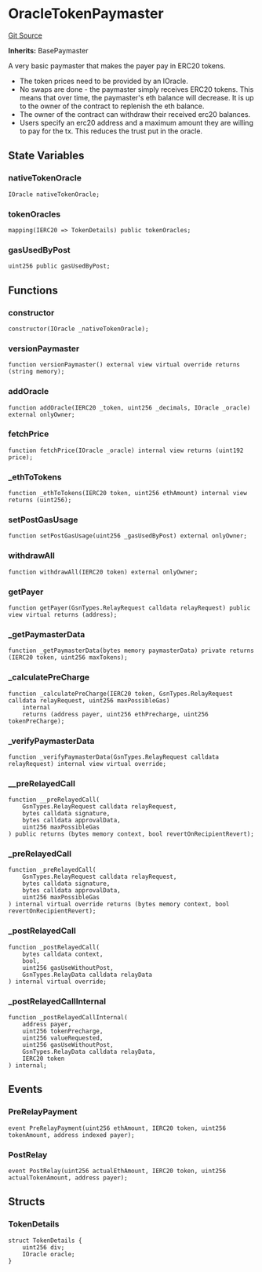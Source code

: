 # OracleTokenPaymaster
[Git Source](https://github.com/bob-collective/bob/blob/master/src/paymasters/OracleTokenPaymaster.sol)

**Inherits:**
BasePaymaster

A very basic paymaster that makes the payer pay in ERC20 tokens.
- The token prices need to be provided by an IOracle.
- No swaps are done - the paymaster simply receives ERC20 tokens. This means
that over time, the paymaster's eth balance will decrease. It is up to the
owner of the contract to replenish the eth balance.
- The owner of the contract can withdraw their received erc20 balances.
- Users specify an erc20 address and a maximum amount they are willing to pay
for the tx. This reduces the trust put in the oracle.


## State Variables
### nativeTokenOracle

```solidity
IOracle nativeTokenOracle;
```


### tokenOracles

```solidity
mapping(IERC20 => TokenDetails) public tokenOracles;
```


### gasUsedByPost

```solidity
uint256 public gasUsedByPost;
```


## Functions
### constructor


```solidity
constructor(IOracle _nativeTokenOracle);
```

### versionPaymaster


```solidity
function versionPaymaster() external view virtual override returns (string memory);
```

### addOracle


```solidity
function addOracle(IERC20 _token, uint256 _decimals, IOracle _oracle) external onlyOwner;
```

### fetchPrice


```solidity
function fetchPrice(IOracle _oracle) internal view returns (uint192 price);
```

### _ethToTokens


```solidity
function _ethToTokens(IERC20 token, uint256 ethAmount) internal view returns (uint256);
```

### setPostGasUsage


```solidity
function setPostGasUsage(uint256 _gasUsedByPost) external onlyOwner;
```

### withdrawAll


```solidity
function withdrawAll(IERC20 token) external onlyOwner;
```

### getPayer


```solidity
function getPayer(GsnTypes.RelayRequest calldata relayRequest) public view virtual returns (address);
```

### _getPaymasterData


```solidity
function _getPaymasterData(bytes memory paymasterData) private returns (IERC20 token, uint256 maxTokens);
```

### _calculatePreCharge


```solidity
function _calculatePreCharge(IERC20 token, GsnTypes.RelayRequest calldata relayRequest, uint256 maxPossibleGas)
    internal
    returns (address payer, uint256 ethPrecharge, uint256 tokenPreCharge);
```

### _verifyPaymasterData


```solidity
function _verifyPaymasterData(GsnTypes.RelayRequest calldata relayRequest) internal view virtual override;
```

### __preRelayedCall


```solidity
function __preRelayedCall(
    GsnTypes.RelayRequest calldata relayRequest,
    bytes calldata signature,
    bytes calldata approvalData,
    uint256 maxPossibleGas
) public returns (bytes memory context, bool revertOnRecipientRevert);
```

### _preRelayedCall


```solidity
function _preRelayedCall(
    GsnTypes.RelayRequest calldata relayRequest,
    bytes calldata signature,
    bytes calldata approvalData,
    uint256 maxPossibleGas
) internal virtual override returns (bytes memory context, bool revertOnRecipientRevert);
```

### _postRelayedCall


```solidity
function _postRelayedCall(
    bytes calldata context,
    bool,
    uint256 gasUseWithoutPost,
    GsnTypes.RelayData calldata relayData
) internal virtual override;
```

### _postRelayedCallInternal


```solidity
function _postRelayedCallInternal(
    address payer,
    uint256 tokenPrecharge,
    uint256 valueRequested,
    uint256 gasUseWithoutPost,
    GsnTypes.RelayData calldata relayData,
    IERC20 token
) internal;
```

## Events
### PreRelayPayment

```solidity
event PreRelayPayment(uint256 ethAmount, IERC20 token, uint256 tokenAmount, address indexed payer);
```

### PostRelay

```solidity
event PostRelay(uint256 actualEthAmount, IERC20 token, uint256 actualTokenAmount, address payer);
```

## Structs
### TokenDetails

```solidity
struct TokenDetails {
    uint256 div;
    IOracle oracle;
}
```

